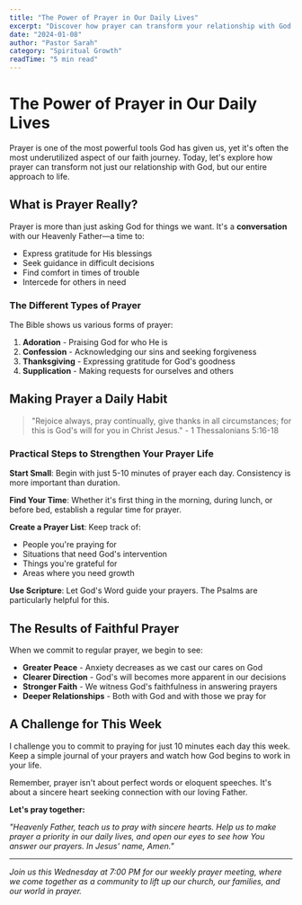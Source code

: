 ```yaml
---
title: "The Power of Prayer in Our Daily Lives"
excerpt: "Discover how prayer can transform your relationship with God and bring peace to your daily struggles."
date: "2024-01-08"
author: "Pastor Sarah"
category: "Spiritual Growth"
readTime: "5 min read"
---
```


# The Power of Prayer in Our Daily Lives

Prayer is one of the most powerful tools God has given us, yet it's often the most underutilized aspect of our faith journey. Today, let's explore how prayer can transform not just our relationship with God, but our entire approach to life.

## What is Prayer Really?

Prayer is more than just asking God for things we want. It's a **conversation** with our Heavenly Father—a time to:

- Express gratitude for His blessings
- Seek guidance in difficult decisions
- Find comfort in times of trouble
- Intercede for others in need

### The Different Types of Prayer

The Bible shows us various forms of prayer:

1. **Adoration** - Praising God for who He is
2. **Confession** - Acknowledging our sins and seeking forgiveness
3. **Thanksgiving** - Expressing gratitude for God's goodness
4. **Supplication** - Making requests for ourselves and others

## Making Prayer a Daily Habit

> "Rejoice always, pray continually, give thanks in all circumstances; for this is God's will for you in Christ Jesus." - 1 Thessalonians 5:16-18

### Practical Steps to Strengthen Your Prayer Life

**Start Small**: Begin with just 5-10 minutes of prayer each day. Consistency is more important than duration.

**Find Your Time**: Whether it's first thing in the morning, during lunch, or before bed, establish a regular time for prayer.

**Create a Prayer List**: Keep track of:
- People you're praying for
- Situations that need God's intervention
- Things you're grateful for
- Areas where you need growth

**Use Scripture**: Let God's Word guide your prayers. The Psalms are particularly helpful for this.

## The Results of Faithful Prayer

When we commit to regular prayer, we begin to see:

- **Greater Peace** - Anxiety decreases as we cast our cares on God
- **Clearer Direction** - God's will becomes more apparent in our decisions
- **Stronger Faith** - We witness God's faithfulness in answering prayers
- **Deeper Relationships** - Both with God and with those we pray for

## A Challenge for This Week

I challenge you to commit to praying for just 10 minutes each day this week. Keep a simple journal of your prayers and watch how God begins to work in your life.

Remember, prayer isn't about perfect words or eloquent speeches. It's about a sincere heart seeking connection with our loving Father.

**Let's pray together:**

*"Heavenly Father, teach us to pray with sincere hearts. Help us to make prayer a priority in our daily lives, and open our eyes to see how You answer our prayers. In Jesus' name, Amen."*

---

*Join us this Wednesday at 7:00 PM for our weekly prayer meeting, where we come together as a community to lift up our church, our families, and our world in prayer.*
